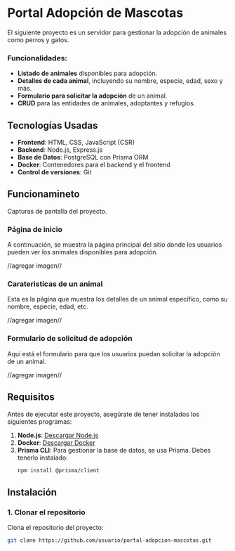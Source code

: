 # Portal Adopción de Mascotas

El siguiente proyecto es un servidor para gestionar la adopción de animales como perros y gatos. 

### Funcionalidades:
- **Listado de animales** disponibles para adopción.
- **Detalles de cada animal**, incluyendo su nombre, especie, edad, sexo y más.
- **Formulario para solicitar la adopción** de un animal.
- **CRUD** para las entidades de animales, adoptantes y refugios.

## Tecnologías Usadas
- **Frontend**: HTML, CSS, JavaScript (CSR)
- **Backend**: Node.js, Express.js
- **Base de Datos**: PostgreSQL con Prisma ORM
- **Docker**: Contenedores para el backend y el frontend
- **Control de versiones**: Git


## Funcionamineto

Capturas de pantalla del proyecto.

### Página de inicio
A continuación, se muestra la página principal del sitio donde los usuarios pueden ver los animales disponibles para adopción.

//agregar imagen//

### Carateristicas de un animal
Esta es la página que muestra los detalles de un animal específico, como su nombre, especie, edad, etc.

//agregar imagen//

### Formulario de solicitud de adopción
Aquí está el formulario para que los usuarios puedan solicitar la adopción de un animal.

//agregar imagen//


## Requisitos

Antes de ejecutar este proyecto, asegúrate de tener instalados los siguientes programas:

1. **Node.js**: [Descargar Node.js](https://nodejs.org/)
2. **Docker**: [Descargar Docker](https://www.docker.com/get-started)
3. **Prisma CLI**: Para gestionar la base de datos, se usa Prisma. Debes tenerlo instalado:
    ```bash
    npm install @prisma/client
    ```

## Instalación

### 1. Clonar el repositorio
Clona el repositorio del proyecto:
```bash
git clone https://github.com/usuario/portal-adopcion-mascotas.git
